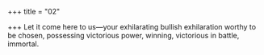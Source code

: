 +++
title = "02"

+++
Let it come here to us—your exhilarating bullish exhilaration worthy to  be chosen,
possessing victorious power, winning, victorious in battle, immortal. 
